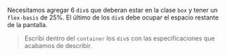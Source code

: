 Necesitamos agregar 6 `div`s que deberan estar en la clase `box` y tener un `flex-basis` de 25%. El último de los `div`s debe ocupar el espacio restante de la pantalla.

> Escribí dentro del `container` los `div`s con las especificaciones que acabamos de describir.


